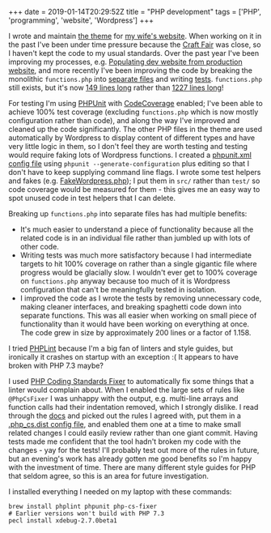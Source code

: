 +++
date = 2019-01-14T20:29:52Z
title = "PHP development"
tags = ['PHP', 'programming', 'website', 'Wordpress']
+++

I wrote and maintain [the theme](https://github.com/tobinjt/ariane-theme) for
[my wife's website](https://www.arianetobin.ie/).  When working on it in the
past I've been under time pressure because the [Craft
Fair](http://www.giftedfair.ie/) was close, so I haven't kept the code to my
usual standards.  Over the past year I've been improving my processes, e.g.
[Populating dev website from production
website](/blog/populating_dev_website_from_production_website/), and more
recently I've been improving the code by breaking the monolithic `functions.php`
into [separate files](https://github.com/tobinjt/ariane-theme/tree/master/src)
and writing [tests](https://github.com/tobinjt/ariane-theme/tree/master/tests).
`functions.php` still exists, but it's now [149 lines
long](https://github.com/tobinjt/ariane-theme/blob/b7f481a3d4d988f055493fb73b15830e4b6fb025/functions.php)
rather than [1227 lines
long](https://github.com/tobinjt/ariane-theme/blob/4ad3e162332f156241a0190bf5f360e1c75692b6/functions.php)!

For testing I'm using [PHPUnit](https://phpunit.de/) with
[CodeCoverage](https://github.com/sebastianbergmann/php-code-coverage) enabled;
I've been able to achieve 100% test coverage (excluding `functions.php` which is
now mostly configuration rather than code), and along the way I've improved and
cleaned up the code significantly.  The other PHP files in the theme are used
automatically by Wordpress to display content of different types and have very
little logic in them, so I don't feel they are worth testing and testing would
require faking lots of Wordpress functions.  I created a [phpunit.xml config
file](https://github.com/tobinjt/ariane-theme/blob/master/phpunit.xml) using
`phpunit --generate-configuration` plus editing so that I don't have to keep
supplying command line flags.  I wrote some test helpers and fakes (e.g.
[FakeWordpress.php](https://github.com/tobinjt/ariane-theme/blob/master/src/FakeWordpress.php));
I put them in `src/` rather than `test/` so code coverage would be measured for
them - this gives me an easy way to spot unused code in test helpers that I can
delete.

Breaking up `functions.php` into separate files has had multiple benefits:

*   It's much easier to understand a piece of functionality because all the
    related code is in an individual file rather than jumbled up with lots of
    other code.
*   Writing tests was much more satisfactory because I had intermediate targets
    to hit 100% coverage on rather than a single gigantic file where progress
    would be glacially slow.  I wouldn't ever get to 100% coverage on
    `functions.php` anyway because too much of it is Wordpress configuration
    that can't be meaningfully tested in isolation.
*   I improved the code as I wrote the tests by removing unnecessary code,
    making cleaner interfaces, and breaking spaghetti code down into separate
    functions.  This was all easier when working on small piece of functionality
    than it would have been working on everything at once.  The code grew in
    size by approximately 200 lines or a factor of 1.158.

I tried [PHPLint](https://www.icosaedro.it/phplint/) because I'm a big fan of
linters and style guides, but ironically it crashes on startup with an exception
:(  It appears to have broken with PHP 7.3 maybe?

I used [PHP Coding Standards Fixer](http://cs.symfony.com/) to automatically fix
some things that a linter would complain about.  When I enabled the large sets
of rules like `@PhpCsFixer` I was unhappy with the output, e.g. multi-line
arrays and function calls had their indentation removed, which I strongly
dislike.  I read through the [docs](http://cs.symfony.com/#usage) and picked out
the rules I agreed with, put them in a [.php_cs.dist config
file](https://github.com/tobinjt/ariane-theme/blob/master/.php_cs.dist), and
enabled them one at a time to make small related changes I could easily review
rather than one giant commit.  Having tests made me confident that the tool
hadn't broken my code with the changes - yay for the tests!  I'll probably test
out more of the rules in future, but an evening's work has already gotten me
good benefits so I'm happy with the investment of time.  There are many
different style guides for PHP that seldom agree, so this is an area for future
investigation.

I installed everything I needed on my laptop with these commands:

```shell
brew install phplint phpunit php-cs-fixer
# Earlier versions won't build with PHP 7.3
pecl install xdebug-2.7.0beta1
```

